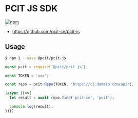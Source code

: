 # PCIT JS SDK

[![npm](https://img.shields.io/npm/v/@pcit/pcit-js.svg)](https://www.npmjs.com/package/@pcit/pcit-js)

* https://github.com/pcit-ce/pcit-js

## Usage

```bash
$ npm i --save @pcit/pcit-js
```

```js
const pcit = require('@pcit/pcit-js');

const TOKEN = 'xxx';

const repo = pcit.Repo(TOKEN, 'https://ci.domain.com/api');

(async ()=>{
  let result = await repo.find('pcit-ce', 'pcit');

  console.log(result);
})()
```
